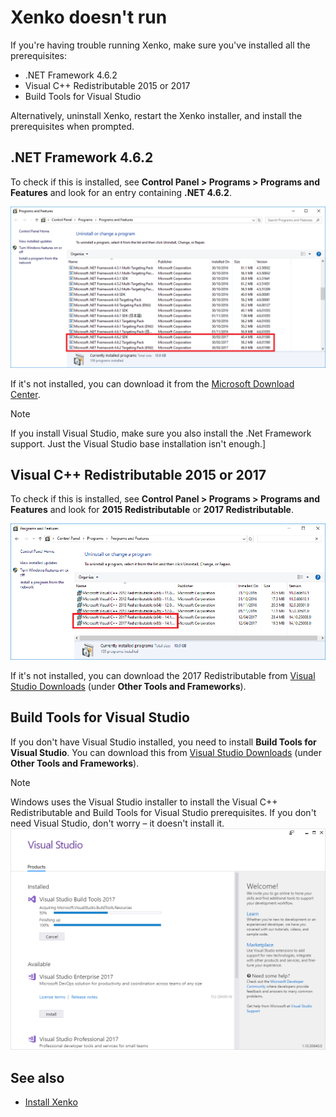 # Xenko doesn't run

If you're having trouble running Xenko, make sure you've installed all the prerequisites:

* .NET Framework 4.6.2
* Visual C++ Redistributable 2015 or 2017
* Build Tools for Visual Studio

Alternatively, uninstall Xenko, restart the Xenko installer, and install the prerequisites when prompted.

## .NET Framework 4.6.2

To check if this is installed, see **Control Panel > Programs > Programs and Features** and look for an entry containing **.NET 4.6.2**.

![Programs and features](media/programs-and-features.png)

If it's not installed, you can download it from the [Microsoft Download Center](https://www.microsoft.com/en-us/download/details.aspx?id=53345).

> [!Note]
> If you install Visual Studio, make sure you also install the .Net Framework support. Just the Visual Studio base installation isn't enough.]

## Visual C++ Redistributable 2015 or 2017

To check if this is installed, see **Control Panel > Programs > Programs and Features** and look for **2015 Redistributable** or **2017 Redistributable**.

![Programs and features](media/programs-and-features-redistributable.png)

If it's not installed, you can download the 2017 Redistributable from [Visual Studio Downloads](https://www.visualstudio.com/downloads/) (under **Other Tools and Frameworks**).

## Build Tools for Visual Studio

If you don't have Visual Studio installed, you need to install **Build Tools for Visual Studio**. You can download this from [Visual Studio Downloads](https://www.visualstudio.com/downloads/) (under **Other Tools and Frameworks**).

> [!Note]
> Windows uses the Visual Studio installer to install the Visual C++ Redistributable and Build Tools for Visual Studio prerequisites. If you don't need Visual Studio, don't worry – it doesn't install it.
>![Installing VS build tools](../get-started/media/installing-vs-build-tools.png)

## See also

* [Install Xenko](../get-started/install-xenko.md)